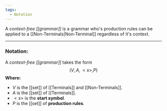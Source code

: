 ```yaml
---
tags:
  - Notation
---
```

A _context-free [[grammar]]_ is a grammar who's production rules can be applied to a [[Non-Terminals|Non-Terminal]] regardless of it's context.

---
### Notation:
A _context-free [[grammar]]_ takes the form $$(V, A, <s>, P)$$
**Where:**
- $V$ is the [[set]] of [[Terminals]] and [[Non-Terminals]].
- $A$ is the [[set]] of [[Terminals]].
- $<s>$ is the **start symbol**.
- $P$ is the [[set]] of **production rules**.